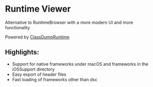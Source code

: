 # Runtime Viewer

Alternative to RuntimeBrowser with a more modern UI and more functionality

Powered by [ClassDumpRuntime](https://github.com/leptos-null/ClassDumpRuntime)

## Highlights: 
- Support for native frameworks under macOS and frameworks in the iOSSupport directory
- Easy export of header files
- Fast loading of frameworks other than dsc

